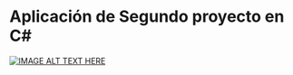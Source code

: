 # Aplicación de Segundo proyecto en C#

[![IMAGE ALT TEXT HERE](https://img.youtube.com/vi/rtETygq60gM/0.jpg)](https://www.youtube.com/watch?v=rtETygq60gM)
